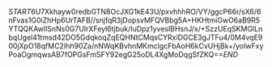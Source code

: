 $START$6U7Xkhayw0redbGTN8OcJXG1kE43U/pxvhhhRO/VY/ggcP66r/sX6/6nFvas1G0iZhHp6UrTAFB//snjfqR3jDopsvMFQVBbg5A+HKHtmiGwO6aB9R5YTQQKAwIlSnNs0G7UIrXFeyl6tjbuk/IuDpz1yveslBHsnJ/x/+SzzUEqSKMGlLnbqUgel41tmsd42DO5GdqkoqZqEQHNtCMqsCYRxiDGCE3gJTFu4/0M4vqE900jXpO18qfMC2Ihh90Za/nNWqKBvhnMKmclgcFbAoH6kCvUHjBk+/yoIwFxyPoaOgmqwsAB7fOPGsFmSFY92egG25oDL4XgMoDqgSfZKQ==$END$